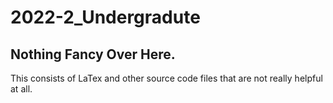 # 2022-2_Undergradute
## Nothing Fancy Over Here. 
This consists of LaTex and other source code files that are not really helpful at all.

